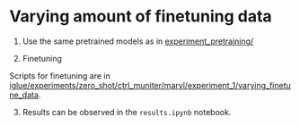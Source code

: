# Varying amount of finetuning data

1. Use the same pretrained models as in [experiment_pretraining/](../experiment_pretraining)

2. Finetuning

Scripts for finetuning are in [iglue/experiments/zero_shot/ctrl_muniter/marvl/experiment_1/varying_finetune_data](../../../iglue/experiments/zero_shot/ctrl_muniter/marvl/experiment_1/varying_finetune_data).

3. Results can be observed in the `results.ipynb` notebook.
